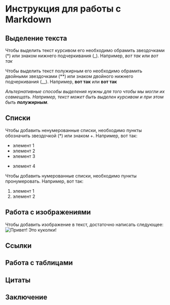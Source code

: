 # Инструкция для работы с Markdown

## Выделение текста

Чтобы выделить текст курсивом его необходимо обрамить звездочками (*) или знаком нижнего подчеркивания (_). Например, *вот так* или _вот так_

Чтобы выделить текст полужирным его необходимо обрамить двойными звездочками (**) или знаком двойного нижнего подчеркивания (__). Например, **вот так** или __вот так__

*Альтернативные способы выделения нужны для того чтобы мы могли их совмещать. Например, текст может быть выделен курсивом и при этом быть __полужирным__*.

## Списки

Чтобы добавить ненумерованные списки, необходимо пункты обозначить звездочкой (*) или знаком +. Например, вот так:
* элемент 1
* элемент 2
* элемент 3
+ элемент 4

Чтобы добавить нумерованные списки, необходимо пункты пронумеровать. Например, вот так:

1. элемент 1
2. элемент 2

## Работа с изображениями

Чтобы добавить изображение в текст, достаточно написать следующее:
![Привет! Это куколки!](Kukolki%20jpg.jpg)

## Ссылки

## Работа с таблицами

## Цитаты

## Заключение